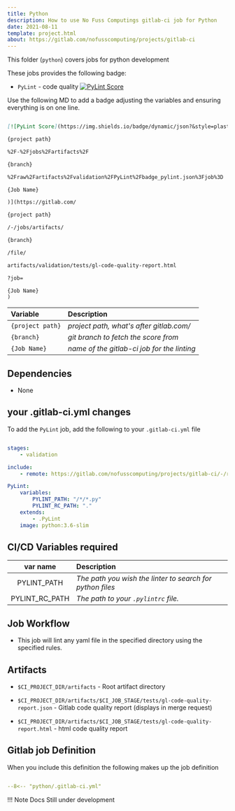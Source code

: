 ```yaml
---
title: Python
description: How to use No Fuss Computings gitlab-ci job for Python
date: 2021-08-11
template: project.html
about: https://gitlab.com/nofusscomputing/projects/gitlab-ci
---
```



This folder (`python`) covers jobs for python development


These jobs provides the following badge:

- `PyLint` - code quality [![PyLint Score](https://img.shields.io/badge/dynamic/json?&style=plastic&logo=python&label=PyLint%20Score&query=%24.PyLintScore&url=https%3A%2F%2Fgitlab.com%2Fnofusscomputing%2Fprojects%2Fgitlab-ci%2F-%2Fjobs%2Fartifacts%2Fdevelopment%2Fraw%2Fartifacts%2Fvalidation%2FPyLint%2Fbadge_pylint.json%3Fjob%3DPyLint)](https://gitlab.com/nofusscomputing/projects/gitlab-ci/-/jobs/artifacts/development/file/artifacts/validation/tests/gl-code-quality-report.html?job=PyLint)

Use the following MD to add a badge adjusting the variables and ensuring everything is on one line.

``` md

[![PyLint Score](https://img.shields.io/badge/dynamic/json?&style=plastic&logo=python&label=PyLint%20Score&query=%24.PyLintScore&url=https%3A%2F%2Fgitlab.com%2F

{project path}

%2F-%2Fjobs%2Fartifacts%2F

{branch}

%2Fraw%2Fartifacts%2Fvalidation%2FPyLint%2Fbadge_pylint.json%3Fjob%3D

{Job Name}

)](https://gitlab.com/

{project path}

/-/jobs/artifacts/

{branch}

/file/

artifacts/validation/tests/gl-code-quality-report.html

?job=

{Job Name}
)

```

|  Variable  |  Description  |
|:----|:----|
| `{project path}` | *project path, what's after gitlab.com/* |
| `{branch}` | *git branch to fetch the score from* |
| `{Job Name}` | *name of the gitlab-ci job for the linting* |


## Dependencies

- None


## your .gitlab-ci.yml changes

To add the `PyLint` job, add the following to your `.gitlab-ci.yml` file

``` yaml

stages:
    - validation

include:
    - remote: https://gitlab.com/nofusscomputing/projects/gitlab-ci/-/raw/master/python/.gitlab-ci.yml

PyLint:
    variables:
        PYLINT_PATH: "/*/*.py"
        PYLINT_RC_PATH: "."
    extends:
        - .PyLint
    image: python:3.6-slim

```


## CI/CD Variables required

| var name | Description |
|:----:|:----|
| PYLINT_PATH | *The path you wish the linter to search for python files* |
| PYLINT_RC_PATH | *The path to your `.pylintrc` file.* |


## Job Workflow

- This job will lint any yaml file in the specified directory using the specified rules.


## Artifacts

- `$CI_PROJECT_DIR/artifacts` - Root artifact directory

- `$CI_PROJECT_DIR/artifacts/$CI_JOB_STAGE/tests/gl-code-quality-report.json` - Gitlab code quality report (displays in merge request)

- `$CI_PROJECT_DIR/artifacts/$CI_JOB_STAGE/tests/gl-code-quality-report.html` - html code quality report


## Gitlab job Definition

When you include this definition the following makes up the job definition

``` yaml title=".gitlab-ci.yml" linenums="1"

--8<-- "python/.gitlab-ci.yml"

```

!!! Note
    Docs Still under development
